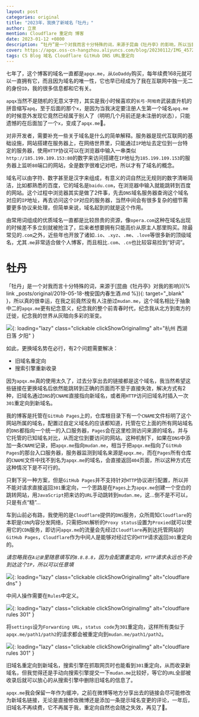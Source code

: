 ```yaml
---
layout: post
categories: original
title: "2023年，我换了新域名「牡丹」"
author: 立泉
mention: Cloudflare 重定向 博客
date: 2023-01-12 +0800
description: “牡丹”是一个对我而言十分特殊的词，来源于昆曲《牡丹亭》的影响，所以当我看到这个域名竟然没有被注册时立刻就有了更换已经使用七年之久的旧域名的冲动，它相比于抽象中二的“apqx”更有纪念意义，纪念我的整个前青春时代，纪念我从北方到南方的迁徙，纪念我的世界从灰暗向多彩的渐变。
cover: https://apqx.oss-cn-hangzhou.aliyuncs.com/blog/20230112/IMG_4572_thumb.jpg
tags: CS Blog 域名 Cloudflare GitHub DNS URL重定向
---
```


七年了，这个博客的域名一直都是`apqx.me`，从`GoDaddy`购买，每年续费168元就可以一直拥有它，而且因为域名的唯一性，它也早已经成为了我在互联网中独一无二的身份`ID`，我的很多信息都和它有关。

`apqx`当然不是随机的无意义字符，其实是我小时候喜欢的`长弓·阿帕奇`武装直升机的拼音缩写`apq`，至于后面的那个`x`，是因为当我决定要注册人生第一个域名`apq.me`的时候意外发现它竟然已经属于别人了（明明几个月前还是未注册的状态），只能遗憾的在后面加了一个`x`，变成了`apqx.me`🙁。

对非开发者，需要补充一些关于域名是什么的简单解释。服务器是现代互联网的基础设施，网站搭建在服务器上，在网络世界里，只能通过`IP`地址去定位到一台特定的服务器，使用`HTTP`协议可以在浏览器中输入一串类似`http://185.199.109.153:80`的数字来访问搭建在`IP`地址为`185.199.109.153`的服务器上监听`80`端口的网站，全是数字很难记对吧，所以才有了域名的概念。

域名可以由字符、数字甚至是汉字来组成，有意义的词自然比无规则的数字清晰简洁，比如都熟悉的百度，它的域名是`baidu.com`，在浏览器中输入就能跳转到百度的网站。这个过程中浏览器其实是做了2件事，先去`DNS`域名服务器查询这个域名对应的`IP`地址，再去访问这个`IP`对应的服务器，当然中间会有很多复杂的细节需要更多协议来处理，但简单来说，域名起到的就是这个作用。

由常用词组成的优质域名一直都是比较昂贵的资源，像`opera.com`这种在域名出现的时候差不多立刻就被抢注了，后来者想要拥有只能高价从原主人那里购买。除最常见的`.com`之外，近些年也开放了诸如`.io`、`.xyz`、`.me`、`.love`等很多新的顶级域名，尤其`.me`非常适合做个人博客，而且相比`.com`、`.cn`也比较容易捡到“好词”。

# 牡丹

「牡丹」是一个对我而言十分特殊的词，来源于[昆曲《牡丹亭》对我的影响]({% link _posts/original/2019-05-18-槐安国内春生酒.md %}){: target="_blank" }，所以真的很幸运，在我之前竟然没有人注册过`mudan.me`，这个域名相比于抽象中二的`apqx.me`更有纪念意义，纪念我的整个前青春时代，纪念我从北方到南方的迁徙，纪念我的世界从灰暗向多彩的渐变。

![](https://apqx.oss-cn-hangzhou.aliyuncs.com/blog/20230112/IMG_4572_thumb.jpg){: loading="lazy" class="clickable clickShowOriginalImg" alt="杭州 西湖 日落 夕阳" }

如此，更换域名势在必行，有2个问题需要解决：

* 旧域名重定向
* 搜索引擎重新收录

因为`apqx.me`真的使用太久了，过去分享出去的链接都是这个域名，我当然希望这些链接在更换域名后依然能跳转到正确的页面而不至于直接失效，解决方式有2种，旧域名通过`DNS`的`CNAME`直接指向新域名，或者用`HTTP`访问旧域名时插入一次`301`重定向到新域名。

我的博客是托管在`GitHub Pages`上的，仓库根目录下有一个`CNAME`文件标明了这个网站所属的域名，配置过自定义域名的应该都知道，托管在它上面的所有网站域名的`DNS`都指向一个统一的入口服务器，`Pages`会在这里检测访问来源的域名，并与它托管的已知域名对比，从而定位到要访问的网站。这种机制下，如果在`DNS`中添加一条`CNAME`记录，把`apqx.me`指向`mudan.me`，相当于把`apqx.me`指向了`GitHub Pages`的那台入口服务器，服务器监测到域名来源是`apqx.me`，而在`Pages`所有仓库的`CNAME`文件中找不到名为`apqx.me`的域名，会直接返回`404`页面，所以这种方式在这种情况下是不可行的。

只剩下另一种方案，但是`GitHub Pages`并不支持针对`HTTP`协议进行配置，所以并不能对请求直接返回`301`重定向，一个思路是在`Pages`上为`apqx.me`创建一个空白的跳转网站，用`JavaScript`把来访的`URL`手动跳转到`mudan.me`，这...倒不是不可以，只是有点“糙”...

车到山前必有路，我使用的是`Cloudflare`提供的`DNS`服务，众所周知`Cloudflare`的本职是`CDN`内容分发网络，只需把`DNS`解析的`Proxy status`设置为`Proxied`就可以使用它的`CDN`服务，即访问`apqx.me`的流量会先经过`Cloudflare`再到达托管网站的`GitHub Pages`，`Cloudflare`作为中间人是能够对经过它的`HTTP`请求返回`301`重定向的。

*请忽略我在`A记录`里随意填写的`8.8.8.8`，因为会配置重定向，`HTTP`请求永远也不会到达这个`IP`，所以可以任意填*

![](https://apqx.oss-cn-hangzhou.aliyuncs.com/blog/20230112/cloudflare_dns.webp){: loading="lazy" class="clickable clickShowOriginalImg" alt="cloudflare dns" }

中间人操作需要在`Rules`中定义。

![](https://apqx.oss-cn-hangzhou.aliyuncs.com/blog/20230112/cloudflare_page_rules.webp){: loading="lazy" class="clickable clickShowOriginalImg" alt="cloudflare rules 301" }

将`settings`设为`Forwarding URL`，`status code`为`301`重定向，这样所有类似于`apqx.me/path1/path2`的请求都会被重定向到`mudan.me/path1/path2`。

![](https://apqx.oss-cn-hangzhou.aliyuncs.com/blog/20230112/cloudflare_page_rules_301.webp){: loading="lazy" class="clickable clickShowOriginalImg" alt="cloudflare rules 301" }

旧域名重定向到新域名，搜索引擎在抓取网页时也能看到`301`重定向，从而收录新域名，但我觉得还是手动向搜索引擎提交一下`mudan.me`比较好，等它的`URL`全部被收录后就可以放心的从搜索引擎中删除旧域名的信息了。

`apqx.me`我会保留一年作为缓冲，之前在微博等地方分享出去的链接会尽可能修改为新域名链接，无论是直接修改微博还是添加一条提示域名变更的评论，一年后，旧域名不再续费，它不再属于我，重定向自然也会随之失效，再见了👋。